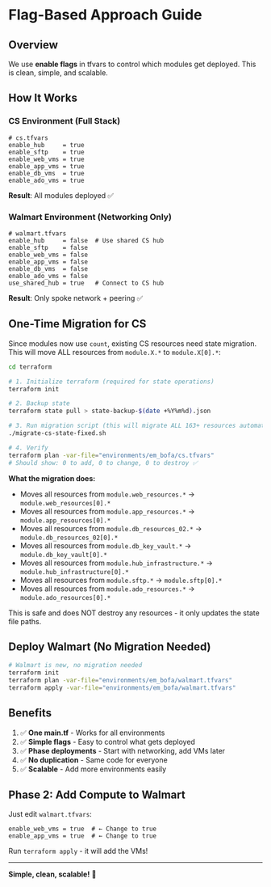 # Flag-Based Approach Guide

## Overview

We use **enable flags** in tfvars to control which modules get deployed. This is clean, simple, and scalable.

## How It Works

### CS Environment (Full Stack)
```hcl
# cs.tfvars
enable_hub     = true
enable_sftp    = true
enable_web_vms = true
enable_app_vms = true
enable_db_vms  = true
enable_ado_vms = true
```

**Result**: All modules deployed ✅

### Walmart Environment (Networking Only)
```hcl
# walmart.tfvars
enable_hub     = false  # Use shared CS hub
enable_sftp    = false
enable_web_vms = false
enable_app_vms = false
enable_db_vms  = false
enable_ado_vms = false
use_shared_hub = true   # Connect to CS hub
```

**Result**: Only spoke network + peering ✅

## One-Time Migration for CS

Since modules now use `count`, existing CS resources need state migration. This will move ALL resources from `module.X.*` to `module.X[0].*`:

```bash
cd terraform

# 1. Initialize terraform (required for state operations)
terraform init

# 2. Backup state
terraform state pull > state-backup-$(date +%Y%m%d).json

# 3. Run migration script (this will migrate ALL 163+ resources automatically)
./migrate-cs-state-fixed.sh

# 4. Verify
terraform plan -var-file="environments/em_bofa/cs.tfvars"
# Should show: 0 to add, 0 to change, 0 to destroy ✅
```

**What the migration does:**
- Moves all resources from `module.web_resources.*` → `module.web_resources[0].*`
- Moves all resources from `module.app_resources.*` → `module.app_resources[0].*`
- Moves all resources from `module.db_resources_02.*` → `module.db_resources_02[0].*`
- Moves all resources from `module.db_key_vault.*` → `module.db_key_vault[0].*`
- Moves all resources from `module.hub_infrastructure.*` → `module.hub_infrastructure[0].*`
- Moves all resources from `module.sftp.*` → `module.sftp[0].*`
- Moves all resources from `module.ado_resources.*` → `module.ado_resources[0].*`

This is safe and does NOT destroy any resources - it only updates the state file paths.

## Deploy Walmart (No Migration Needed)

```bash
# Walmart is new, no migration needed
terraform init
terraform plan -var-file="environments/em_bofa/walmart.tfvars"
terraform apply -var-file="environments/em_bofa/walmart.tfvars"
```

## Benefits

1. ✅ **One main.tf** - Works for all environments
2. ✅ **Simple flags** - Easy to control what gets deployed
3. ✅ **Phase deployments** - Start with networking, add VMs later
4. ✅ **No duplication** - Same code for everyone
5. ✅ **Scalable** - Add more environments easily

## Phase 2: Add Compute to Walmart

Just edit `walmart.tfvars`:

```hcl
enable_web_vms = true  # ← Change to true
enable_app_vms = true  # ← Change to true
```

Run `terraform apply` - it will add the VMs!

---

**Simple, clean, scalable!** 🎯
